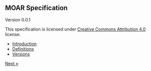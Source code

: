 ## MOAR Specification

Version 0.0.1

This specification is licensed under [Creative Commons Attribution 4.0](https://creativecommons.org/licenses/by/4.0/) license.

- [Introduction](010_introduction.html)
- [Definitions](020_definitions.html)
- [Versions](030_versions.html)

[Next &raquo;](010_introduction.html)
